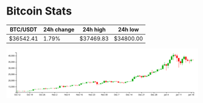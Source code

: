 # Bitcoin Stats

BTC/USDT|24h change|24h high|24h low|
|---|---|---|---|
|$36542.41|1.79%|$37469.83|$34800.00|

<img src="./chart.svg">
